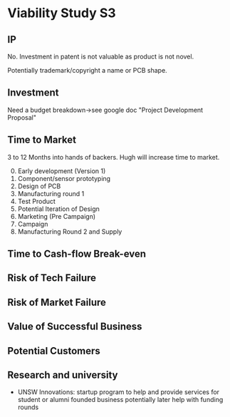 # Viability Study S3


## IP
No.
Investment in patent is not valuable as product is not novel.

Potentially trademark/copyright a name or PCB shape.

## Investment
Need a budget breakdown->see google doc "Project Development Proposal"

## Time to Market
3 to 12 Months into hands of backers.
Hugh will increase time to market.

0. Early development (Version 1)
1. Component/sensor prototyping
2. Design of PCB
3. Manufacturing round 1
4. Test Product
5. Potential Iteration of Design
6. Marketing (Pre Campaign)
7. Campaign
8. Manufacturing Round 2 and Supply 

## Time to Cash-flow Break-even
## Risk of Tech Failure
## Risk of Market Failure
## Value of Successful Business
## Potential Customers


## Research and university

- UNSW Innovations:
    startup program to help and provide services for student or alumni founded business
    potentially later help with funding rounds

